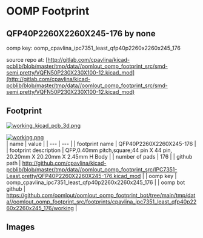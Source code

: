 # OOMP Footprint  
## QFP40P2260X2260X245-176  by none  
  
oomp key: oomp_cpavlina_ipc7351_least_qfp40p2260x2260x245_176  
  
source repo at: [http://gitlab.com/cpavlina/kicad-pcblib/blob/master/tmp/data//oomlout_oomp_footprint_src/smd-semi.pretty/VQFN50P230X230X100-12.kicad_mod](http://gitlab.com/cpavlina/kicad-pcblib/blob/master/tmp/data//oomlout_oomp_footprint_src/smd-semi.pretty/VQFN50P230X230X100-12.kicad_mod)  
## Footprint  
  
[![working_kicad_pcb_3d.png](working_kicad_pcb_3d_600.png)](working_kicad_pcb_3d.png)  
  
[![working.png](working_600.png)](working.png)  
| name | value | 
| --- | --- | 
| footprint name | QFP40P2260X2260X245-176 | 
| footprint description | QFP,0.40mm pitch,square;44 pin X 44 pin, 20.20mm X 20.20mm X 2.45mm H Body | 
| number of pads | 176 | 
| github path | http://github.com/cpavlina/kicad-pcblib/blob/master/tmp/data//oomlout_oomp_footprint_src/IPC7351-Least.pretty/QFP40P2260X2260X245-176.kicad_mod | 
| oomp key | oomp_cpavlina_ipc7351_least_qfp40p2260x2260x245_176 | 
| oomp bot github | https://github.com/oomlout/oomlout_oomp_footprint_bot/tree/main/tmp/data//oomlout_oomp_footprint_src/footprints/cpavlina_ipc7351_least_qfp40p2260x2260x245_176/working | 
## Images  

